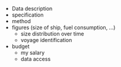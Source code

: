 -   Data description
-   specification
-   method
-   figures (size of ship, fuel consumption, ...)
    - size distribution over time
    - voyage identification
-   budget
    - my salary
    - data access